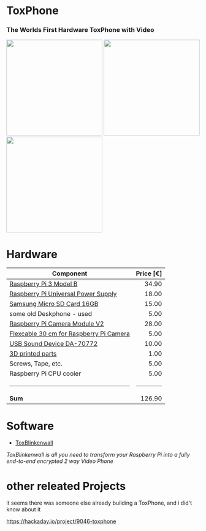 # ToxPhone
### The Worlds First Hardware ToxPhone with Video


<img src="https://raw.githubusercontent.com/zoff99/ToxPhone/ToxPhone_v1.0/doc/images/ToxPhone_promo_001.png" width="250" />&nbsp;<img src="https://raw.githubusercontent.com/zoff99/ToxPhone/ToxPhone_v1.0/doc/images/ToxPhone_promo_002.png" height="250" /><br>
<img src="https://raw.githubusercontent.com/zoff99/ToxPhone/ToxPhone_v1.0/doc/images/ToxPhone_promo_003.png" width="250" />

# Hardware

| Component   |Price [€]     |
| ----------- | ---:|
| [Raspberry Pi 3 Model B](https://www.raspberrypi.org/products/raspberry-pi-3-model-b/)| 34.90 | 
| [Raspberry Pi Universal Power Supply](https://www.raspberrypi.org/products/raspberry-pi-universal-power-supply/)| 18.00 | 
| [Samsung Micro SD Card 16GB](https://www.amazon.de/Samsung-Micro-Class-Speicherkarte-Adapter/dp/B06XFSZGCC/)| 15.00 | 
| some old Deskphone - used| 5.00| 
| [Raspberry Pi Camera Module V2](https://www.raspberrypi.org/products/camera-module-v2/)|28.00 | 
| [Flexcable 30 cm for Raspberry Pi Camera](https://www.amazon.de/gp/product/B01NAXKTDP)| 5.00 | 
| [USB Sound Device DA-70772](https://www.amazon.de/gp/product/B000FIH4FQ)| 10.00| 
| [3D printed parts](https://github.com/zoff99/ToxPhone/tree/ToxPhone_v1.0/3D_printer_parts/)| 1.00| 
| Screws, Tape, etc.| 5.00| 
| Raspberry Pi CPU cooler| 5.00| 
| <hr> | <hr> |
| **Sum** | 126.90|

# Software

* [ToxBlinkenwall](https://github.com/zoff99/ToxBlinkenwall)

*ToxBlinkenwall is all you need to transform your Raspberry Pi into a fully end-to-end encrypted 2 way Video Phone*

# other releated Projects

it seems there was someone else already building a ToxPhone, and i did't know about it

https://hackaday.io/project/9046-toxphone
